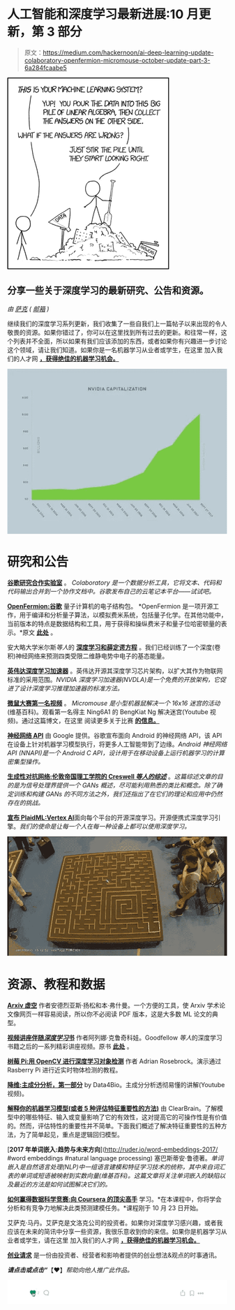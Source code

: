 # 人工智能和深度学习最新进展:10 月更新，第 3 部分

> 原文：<https://medium.com/hackernoon/ai-deep-learning-update-colaboratory-openfermion-micromouse-october-update-part-3-6a284fcaabe5>

![](img/172f061004047981c0129a1bb87bcd15.png)

## 分享一些关于深度学习的最新研究、公告和资源。

*由* [*萨克*](https://www.linkedin.com/in/isaacmadan) *(* [*邮箱*](mailto:isaac@venrock.com) *)*

继续我们的深度学习系列更新，我们收集了一些自我们上一篇帖子以来出现的令人敬畏的资源。如果你错过了，你可以在这里找到所有过去的更新。和往常一样，这个列表并不全面，所以如果有我们应该添加的东西，或者如果你有兴趣进一步讨论这个领域，请让我们知道。如果你是一名机器学习从业者或学生，在这里 加入我们的人才网 [**，获得绝佳的机器学习机会。**](https://docs.google.com/forms/d/e/1FAIpQLScSLc-772-6rsumQ2fCGqzNMjkqtpE2h3yIBLh5jgwEP-g0gA/viewform)

![](img/d4d38c3b49f7fe0213d21d1b3c7d08e1.png)

# 研究和公告

[**谷歌研究合作实验室**](https://colab.research.google.com/notebook#fileId=/v2/external/notebooks/welcome.ipynb&forceEdit=true&sandboxMode=true&scrollTo=9J7p406abzgl) 。 *Colaboratory 是一个数据分析工具，它将文本、代码和代码输出合并到一个协作文档中。谷歌发布自己的云笔记本平台——试试吧。*

[**OpenFermion:谷歌**](https://github.com/quantumlib/OpenFermion) 量子计算机的电子结构包。 *OpenFermion 是一项开源工作，用于编译和分析量子算法，以模拟费米系统，包括量子化学。在其他功能中，当前版本的特点是数据结构和工具，用于获得和操纵费米子和量子位哈密顿量的表示。*原文 [**此处**](https://arxiv.org/abs/1710.07629) 。

安大略大学米尔斯*等人*的 [**深度学习和薛定谔方程**](https://journals.aps.org/pra/abstract/10.1103/PhysRevA.96.042113) 。我们已经训练了一个深度(卷积)神经网络来预测四类受限二维静电势中电子的基态能量。

[**英伟达深度学习加速器**](http://nvdla.org/) 。英伟达开源其深度学习芯片架构，以扩大其作为物联网标准的采用范围。*NVIDIA 深度学习加速器(NVDLA)是一个免费的开放架构，它促进了设计深度学习推理加速器的标准方法。*

[**微鼠大赛第一名视频**](https://www.youtube.com/watch?v=q_TfclLzKAU) 。 *Micromouse 是小型机器鼠解决一个 16x16 迷宫的活动*(维基百科)。观看第一名得主 Ning6A1 的 BengKiat Ng 解决迷宫(Youtube 视频)。通过这篇博文，在这里 阅读更多关于比赛 [**的信息。**](http://www.micromouseonline.com/2017/10/11/taiwan-micromouse-intelligent-robot-contest-2017/)

[**神经网络 API**](https://developer.android.com/ndk/guides/neuralnetworks/index.html) 由 Google 提供。谷歌宣布面向 Android 的神经网络 API，该 API 在设备上针对机器学习模型执行，将更多人工智能带到了边缘。*Android 神经网络 API (NNAPI)是一个 Android C API，设计用于在移动设备上运行机器学习的计算密集型操作。*

[**生成性对抗网络:伦敦帝国理工学院的 Creswell *等人的综述***](https://arxiv.org/abs/1710.07035) 。*这篇综述文章的目的是为信号处理界提供一个 GANs 概述，尽可能利用熟悉的类比和概念。除了确定训练和构建 GANs 的不同方法之外，我们还指出了在它们的理论和应用中仍然存在的挑战。*

[**宣布 PlaidML:Vertex AI**](http://vertex.ai/blog/announcing-plaidml)面向每个平台的开源深度学习。开源便携式深度学习引擎。*我们的使命是让每一个人在每一种设备上都可以使用深度学习。*

![](img/bba9045d9161390c2898c1a8a3f5c7e4.png)

# 资源、教程和数据

[**Arxiv 虚空**](https://www.arxiv-vanity.com/) 作者安德烈亚斯·扬松和本·弗什曼。一个方便的工具，使 Arxiv 学术论文像网页一样容易阅读，所以你不必阅读 PDF 版本，这是大多数 ML 论文的典型。

[**视频讲座伴随*深度学习*书**](https://www.youtube.com/channel/UCF9O8Vj-FEbRDA5DcDGz-Pg/videos) 作者阿列娜·克鲁奇科娃。Goodfellow *等人*的深度学习书籍之后的一系列精彩讲座视频。原书 [**此处**](http://www.deeplearningbook.org/) 。

[**树莓 Pi:用 OpenCV 进行深度学习对象检测**](https://www.pyimagesearch.com/2017/10/16/raspberry-pi-deep-learning-object-detection-with-opencv/) 作者 Adrian Rosebrock。演示通过 Rasberry Pi 进行近实时物体检测的教程。

[**降维:主成分分析，第一部分**](https://www.youtube.com/watch?v=ZqXnPcyIAL8) by Data4Bio。主成分分析透彻易懂的讲解(Youtube 视频)。

[**解释你的机器学习模型(或者 5 种评估特征重要性的方法)**](https://blog.clearbrain.com/posts/explaining-your-machine-learning-model-or-5-ways-to-assess-feature-importance) 由 ClearBrain。了解模型中的哪些特征、输入或变量影响了它的有效性，这对提高它的可操作性是有价值的。然而，评估特性的重要性并不简单。下面我们概述了解决特征重要性的五种方法，为了简单起见，重点是逻辑回归模型。

[**2017 年单词嵌入:趋势与未来方向**](http://ruder.io/word-embeddings-2017/ #word embeddings #natural language processing) 塞巴斯蒂安·鲁德著。*单词嵌入是自然语言处理(NLP)中一组语言建模和特征学习技术的统称，其中来自词汇表的单词或短语被映射到实数向量(维基百科)。这篇文章将关注单词嵌入的缺陷以及最近的方法是如何试图解决它们的。*

[**如何赢得数据科学竞赛:向 Coursera 的顶尖高手**](https://www.coursera.org/learn/competitive-data-science) 学习。*在本课程中，你将学会分析和有竞争力地解决此类预测建模任务。*课程刚于 10 月 23 日开始。

艾萨克·马丹。艾萨克是文洛克公司的投资者。如果你对深度学习感兴趣，或者我应该在未来的简讯中分享一些资源，我很乐意收到你的来信。如果你是机器学习从业者或学生，请在这里 加入我们的人才网 [**，获得绝佳的机器学习机会。**](https://docs.google.com/forms/d/e/1FAIpQLScSLc-772-6rsumQ2fCGqzNMjkqtpE2h3yIBLh5jgwEP-g0gA/viewform)

[**创业请求**](http://www.requestsforstartups.com) 是一份由投资者、经营者和影响者提供的创业想法&观点的时事通讯。

***请点击或点击“︎***【❤】*帮助向他人推广此作品。*

![](img/c058ff3d54c9ed80c79b3103693cec07.png)